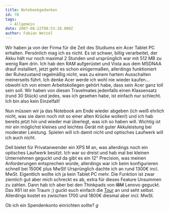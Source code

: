 ```yaml
---
title: Notebookgedanken
id: 78
tags:
  - Allgemein
date: 2007-08-22T08:53:28.000Z
author: Fabian Wetzel
---
```


Wir haben ja von der Firma für die Zeit des Studiums ein Acer Tablet PC erhalten. Persönlich mag ich es nicht. Es ist schwer, billig verarbeitet, der Akku hält nur noch maximal 2 Stunden und ursprünglich war mit 512 MB zu wenig Ram drin. Ich hab den RAM aufgerüstet und Vista aus dem MSDNAA drauf installiert, jetzt geht es schon einigermaßen, allerdings funktioniert der Ruhezustand regelmäßig nicht, was zu einem hartem Ausschalten meinerseits führt. Ich denke Acer werde ich wohl nie wieder kaufen... obwohl ich von einem Arbeitskollegen gehört habe, dass sein Acer ganz toll sein soll. Wir haben von diesen Travelmates jedenfalls einen Klassensatz (rund 30 Stück) und jedes, was ich gesehen habe, ist einfach nur schlecht. Ich bin also kein Einzelfall!

Nun müssen wir ja das Notebook am Ende wieder abgeben (ich weiß ehrlich nicht, was sie dann noch mit so einer alten Krücke wollen!) und ich hab bereits jetzt hin und wieder mal überlegt, was ich so haben will. Wichtig ist mir ein möglichst kleines und leichtes Gerät mit guter Akkuleistung bei moderater Leistung. Spielen will ich damit nicht und optisches Laufwerk will ich auch nicht.

Dell bietet für Privatanwender ein XPS M an, was allerdings noch ein optisches Laufwerk besitzt. Ich war so dreist und hab mal bei kleinen Unternehmen geguckt und da gibt es ein 12" Precision, was meinen Anforderungen entsprechen würde, allerdings war ich beim konfigurieren schnell bei 1500€ plus MwSt! Ursprünglich dachte ich an rund 1300€ incl. MwSt.
Eigentlich wollte ich ja kein Tablet PC mehr. Die Funktion ist zwar ziemlich gut aber mich schreckt es ab, extra für dieses Feature Unsummen zu zahlen. Dann hab ich aber bei den Thinkpads von <strike>IBM</strike> Lenovo geguckt. Das X61 ist ein Traum ;) guckt euch einfach die [Tour](http://www.lenovovision.com/lv1/mediaplayer.php?fid=thinkpad_x60_tablet_tour&locale=de-de) an und seht selbst. Allerdings kostet es zwischen 1700 und 1800€ diesmal aber incl. MwSt.

Ob ich ein Spendenkonto einrichten sollte? *g*

